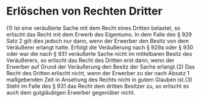 # Erlöschen von Rechten Dritter

(1) Ist eine veräußerte Sache mit dem Recht eines Dritten belastet, so erlischt das Recht mit dem Erwerb des Eigentums. In dem Falle des § 929 Satz 2 gilt dies jedoch nur dann, wenn der Erwerber den Besitz von dem Veräußerer erlangt hatte. Erfolgt die Veräußerung nach § 929a oder § 930 oder war die nach § 931 veräußerte Sache nicht im mittelbaren Besitz des Veräußerers, so erlischt das Recht des Dritten erst dann, wenn der Erwerber auf Grund der Veräußerung den Besitz der Sache erlangt.(2) Das Recht des Dritten erlischt nicht, wenn der Erwerber zu der nach Absatz 1 maßgebenden Zeit in Ansehung des Rechts nicht in gutem Glauben ist.(3) Steht im Falle des § 931 das Recht dem dritten Besitzer zu, so erlischt es auch dem gutgläubigen Erwerber gegenüber nicht. 


